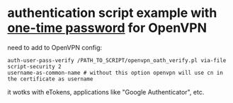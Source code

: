 # authentication script example with [one-time password](https://en.wikipedia.org/wiki/One-time_password) for OpenVPN


need to add to OpenVPN config:

```
auth-user-pass-verify /PATH_TO_SCRIPT/openvpn_oath_verify.pl via-file
script-security 2
username-as-common-name # without this option openvpn will use cn in the certificate as username
```

it wotks with eTokens, applications like "Google Authenticator", etc.
